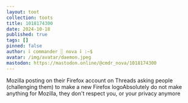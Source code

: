 ```yaml
---
layout: toot
collection: toots
title: 1018174300
date: 2024-10-18
published: true
tags: []
pinned: false
author: ⸸ commander ░ nova ⸸ :~$
avatar: /img/avatar/daemon.jpeg
mastodon: https://mastodon.online/@cmdr_nova/1018174300
---
```


Mozilla posting on their Firefox account on Threads asking people (challenging them) to make a new Firefox logoAbsolutely do not make anything for Mozilla, they don't respect you, or your privacy anymore
